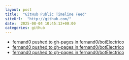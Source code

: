 ```yaml
---
layout: post
title:  "GitHub Public Timeline Feed"
siteUrl:  "http://github.com/"
date:  2025-08-04 10:45:12+00:00
categories: github
---
```

*  [fernand0 pushed to gh-pages in fernand0/botElectrico](https://github.com/fernand0/botElectrico/compare/81ada6719d...b7d2e445a2)
*  [fernand0 pushed to gh-pages in fernand0/botElectrico](https://github.com/fernand0/botElectrico/compare/b7af8b6700...62427a0c26)
*  [fernand0 pushed to gh-pages in fernand0/botElectrico](https://github.com/fernand0/botElectrico/compare/14065317ca...83f585930c)

